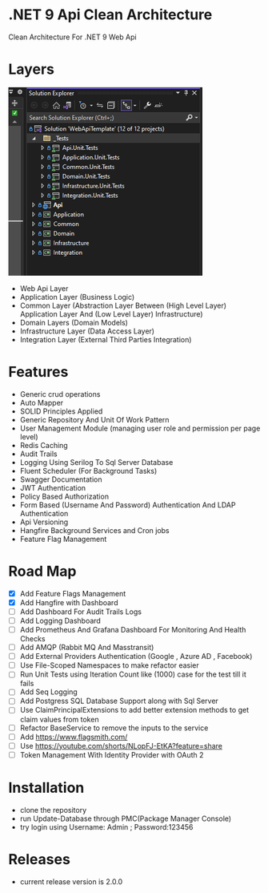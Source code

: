 # .NET 9 Api Clean Architecture
Clean Architecture For .NET 9 Web Api

# Layers
![layers](https://github.com/mhmoudalaskalany/Images/raw/main/clean_architecture_images/CleanArchitecture.png)
- Web Api Layer 
- Application Layer (Business Logic)
- Common Layer  (Abstraction Layer Between (High Level Layer) Application Layer And (Low Level Layer) Infrastructure)
- Domain Layers (Domain Models)
- Infrastructure Layer (Data Access Layer)
- Integration Layer (External Third Parties Integration)

# Features

- Generic crud operations
- Auto Mapper
- SOLID Principles Applied
- Generic Repository And Unit Of Work Pattern
- User Management Module (managing user role and permission per page level)
- Redis Caching
- Audit Trails
- Logging Using Serilog To Sql Server Database
- Fluent Scheduler (For Background Tasks)
- Swagger Documentation
- JWT Authentication
- Policy Based Authorization
- Form Based (Username And Password) Authentication And LDAP Authentication
- Api Versioning
- Hangfire Background Services and Cron jobs
- Feature Flag Management 

# Road Map
- [x] Add Feature Flags Management
- [X] Add Hangfire with Dashboard
- [ ] Add Dashboard For Audit Trails Logs
- [ ] Add Logging Dashboard
- [ ] Add Prometheus And Grafana Dashboard For Monitoring And Health Checks
- [ ] Add AMQP (Rabbit MQ And Masstransit)
- [ ] Add External Providers Authentication (Google , Azure AD , Facebook)
- [ ] Use File-Scoped Namespaces to make refactor easier
- [ ] Run Unit Tests using Iteration Count like (1000) case for the test till it fails 
- [ ] Add Seq Logging
- [ ] Add Postgress SQL Database Support along with Sql Server 
- [ ] Use ClaimPrincipalExtensions to add better extension methods to get claim values from token
- [ ] Refactor BaseService to remove the inputs to the service
- [ ] Add https://www.flagsmith.com/
- [ ] Use https://youtube.com/shorts/NLopFJ-EtKA?feature=share
- [ ] Token Management With Identity Provider with OAuth 2
# Installation

- clone the repository
- run Update-Database through PMC(Package Manager Console)
- try login using Username: Admin ; Password:123456

# Releases
- current release version is 2.0.0
